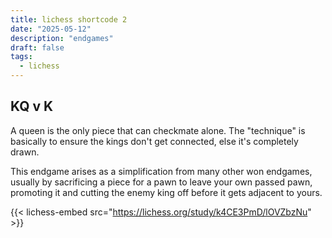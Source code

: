 ```yaml
---
title: lichess shortcode 2
date: "2025-05-12"
description: "endgames"
draft: false
tags:
  - lichess
---
```



## KQ v K ##
A queen is the only piece that can checkmate alone. The "technique" is basically to ensure the kings don't get connected, else it's completely drawn.

This endgame arises as a simplification from many other won endgames, usually by sacrificing a piece for a pawn to leave your own passed pawn, promoting it and cutting the enemy king off before it gets adjacent to yours.

{{< lichess-embed src="https://lichess.org/study/k4CE3PmD/lOVZbzNu" >}}


